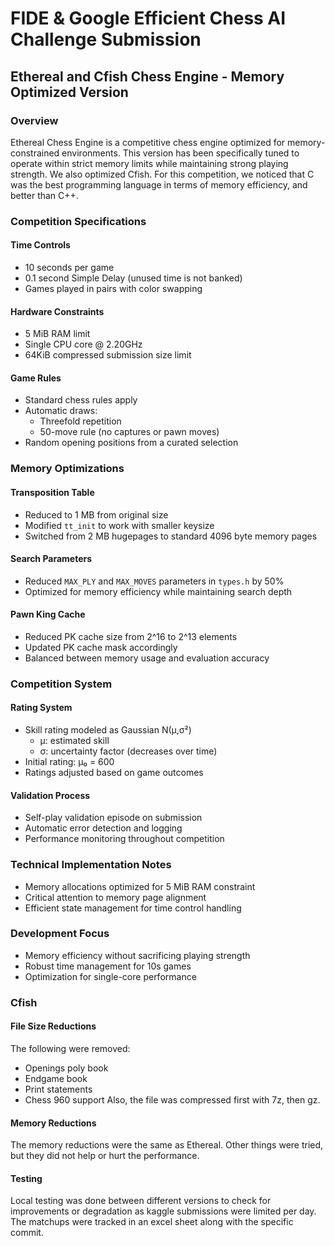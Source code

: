 # FIDE & Google Efficient Chess AI Challenge Submission
## Ethereal and Cfish Chess Engine - Memory Optimized Version

### Overview
Ethereal Chess Engine is a competitive chess engine optimized for memory-constrained environments. This version has been specifically tuned to operate within strict memory limits while maintaining strong playing strength. We also optimized Cfish. For this competition, we noticed that C was the best programming language in terms of memory efficiency, and better than C++.

### Competition Specifications

#### Time Controls
- 10 seconds per game
- 0.1 second Simple Delay (unused time is not banked)
- Games played in pairs with color swapping

#### Hardware Constraints
- 5 MiB RAM limit
- Single CPU core @ 2.20GHz
- 64KiB compressed submission size limit

#### Game Rules
- Standard chess rules apply
- Automatic draws:
  - Threefold repetition
  - 50-move rule (no captures or pawn moves)
- Random opening positions from a curated selection

### Memory Optimizations

#### Transposition Table
- Reduced to 1 MB from original size
- Modified `tt_init` to work with smaller keysize
- Switched from 2 MB hugepages to standard 4096 byte memory pages

#### Search Parameters
- Reduced `MAX_PLY` and `MAX_MOVES` parameters in `types.h` by 50%
- Optimized for memory efficiency while maintaining search depth

#### Pawn King Cache
- Reduced PK cache size from 2^16 to 2^13 elements
- Updated PK cache mask accordingly
- Balanced between memory usage and evaluation accuracy

### Competition System

#### Rating System
- Skill rating modeled as Gaussian N(μ,σ²)
  - μ: estimated skill
  - σ: uncertainty factor (decreases over time)
- Initial rating: μ₀ = 600
- Ratings adjusted based on game outcomes

#### Validation Process
- Self-play validation episode on submission
- Automatic error detection and logging
- Performance monitoring throughout competition

### Technical Implementation Notes
- Memory allocations optimized for 5 MiB RAM constraint
- Critical attention to memory page alignment
- Efficient state management for time control handling

### Development Focus
- Memory efficiency without sacrificing playing strength
- Robust time management for 10s games
- Optimization for single-core performance

### Cfish
#### File Size Reductions
The following were removed:
- Openings poly book
- Endgame book
- Print statements
- Chess 960 support
Also, the file was compressed first with 7z, then gz.

#### Memory Reductions
The memory reductions were the same as Ethereal. Other things were tried, but they did not help or hurt the performance.

#### Testing
Local testing was done between different versions to check for improvements or degradation as kaggle submissions were limited per day.
The matchups were tracked in an excel sheet along with the specific commit.
